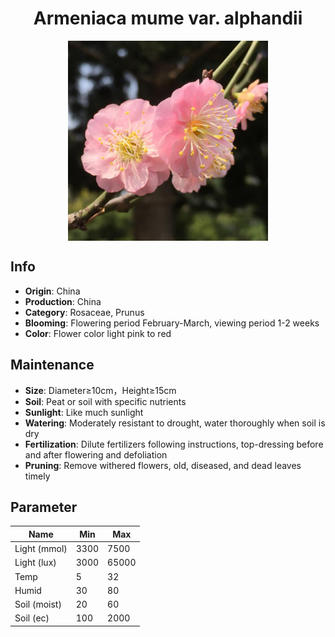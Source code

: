 <h1 align='center'>Armeniaca mume var. alphandii</h1>
<p align="center">
    <img 
        align='center'
        width='320'
        src="../images/armeniaca mume var alphandii.png" 
        alt='Armeniaca mume var. alphandii' />
</p>

## Info

 - **Origin**: China
 - **Production**: China
 - **Category**: Rosaceae, Prunus
 - **Blooming**: Flowering period February-March, viewing period 1-2 weeks
 - **Color**: Flower color light pink to red

## Maintenance

 - **Size**: Diameter≥10cm，Height≥15cm
 - **Soil**: Peat or soil with specific nutrients
 - **Sunlight**: Like much sunlight
 - **Watering**: Moderately resistant to drought, water thoroughly when soil is dry
 - **Fertilization**: Dilute fertilizers following instructions, top-dressing before and after flowering and defoliation
 - **Pruning**: Remove withered flowers, old, diseased, and dead leaves timely

## Parameter

| Name         | Min  | Max   |
|--------------|------|-------|
| Light (mmol) | 3300 | 7500  |
| Light (lux)  | 3000 | 65000 |
| Temp         | 5    | 32    |
| Humid        | 30   | 80    |
| Soil (moist) | 20   | 60    |
| Soil (ec)    | 100  | 2000  |